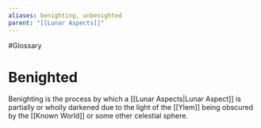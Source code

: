 ```yaml
---
aliases: benighting, unbenighted
parent: "[[Lunar Aspects]]"
---
```

#Glossary 
# Benighted

Benighting is the process by which a [[Lunar Aspects|Lunar Aspect]] is partially or wholly darkened due to the light of the [[Ylem]] being obscured by the [[Known World]] or some other celestial sphere.